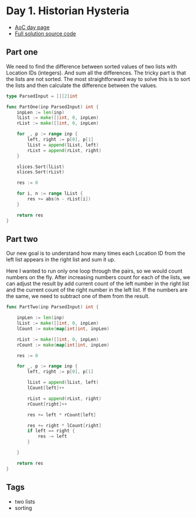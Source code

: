# Day 1. Historian Hysteria
- [AoC day page](https://adventofcode.com/2024/day/1)
- [Full solution source code](https://github.com/insomnes/aoc/tree/main/2024/01_history)

## Part one
We need to find the difference between sorted values of two lists with Location IDs (integers).
And sum all the differences.
The tricky part is that the lists are not sorted. The most straightforward way to solve
this is to sort the lists and then calculate the difference between the values.

```go
type ParsedInput = [][2]int

func PartOne(inp ParsedInput) int {
	inpLen := len(inp)
	lList := make([]int, 0, inpLen)
	rList := make([]int, 0, inpLen)

	for _, p := range inp {
		left, right := p[0], p[1]
		lList = append(lList, left)
		rList = append(rList, right)
	}

	slices.Sort(lList)
	slices.Sort(rList)

	res := 0

	for i, n := range lList {
		res += abs(n - rList[i])
	}

	return res
}
```

## Part two
Our new goal is to understand how many times each Location ID from the left list appears 
in the right list and sum it up. 

Here I wanted to run only one loop through the pairs, so we would count numbers on the fly.
After increasing numbers count for each of the lists, we can adjust the result by
add current count of the left number in the right list and the current count of 
the right number in the left list. If the numbers are the same, we need to subtract one of them
from the result.


```go
func PartTwo(inp ParsedInput) int {

	inpLen := len(inp)
	lList := make([]int, 0, inpLen)
	lCount := make(map[int]int, inpLen)

	rList := make([]int, 0, inpLen)
	rCount := make(map[int]int, inpLen)

	res := 0

	for _, p := range inp {
		left, right := p[0], p[1]

		lList = append(lList, left)
		lCount[left]++

		rList = append(rList, right)
		rCount[right]++

		res += left * rCount[left]

		res += right * lCount[right]
		if left == right {
			res -= left
		}

	}

	return res
}
```

## Tags
- two lists
- sorting
